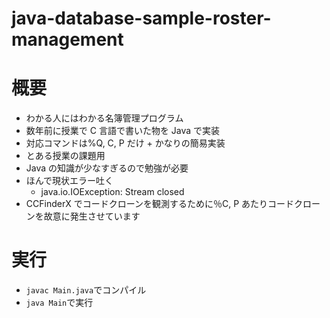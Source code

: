 # java-database-sample-roster-management

# 概要

- わかる人にはわかる名簿管理プログラム
- 数年前に授業で C 言語で書いた物を Java で実装
- 対応コマンドは%Q, C, P だけ + かなりの簡易実装
- とある授業の課題用
- Java の知識が少なすぎるので勉強が必要
- ほんで現状エラー吐く
  - java.io.IOException: Stream closed
- CCFinderX でコードクローンを観測するために％C, P あたりコードクローンを故意に発生させています

# 実行

- `javac Main.java`でコンパイル
- `java Main`で実行
